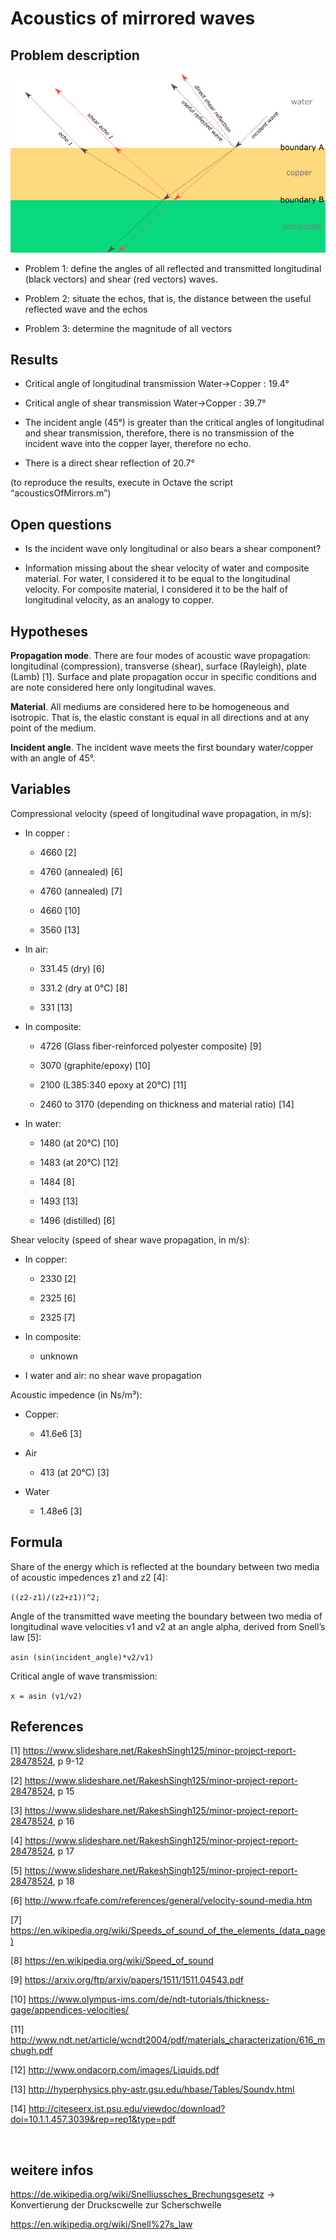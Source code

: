 Acoustics of mirrored waves
===========================

Problem description
-------------------

![./Problem_description.png](./Problem_description.png)

-   Problem 1: define the angles of all reflected and transmitted longitudinal
    (black vectors) and shear (red vectors) waves.

-   Problem 2: situate the echos, that is, the distance between the useful
    reflected wave and the echos

-   Problem 3: determine the magnitude of all vectors

Results
-------

-   Critical angle of longitudinal transmission Water-\>Copper : 19.4°

-   Critical angle of shear transmission Water-\>Copper : 39.7°

-   The incident angle (45°) is greater than the critical angles of longitudinal
    and shear transmission, therefore, there is no transmission of the incident
    wave into the copper layer, therefore no echo.

-   There is a direct shear reflection of 20.7°

(to reproduce the results, execute in Octave the script “acousticsOfMirrors.m”)

Open questions
--------------

-   Is the incident wave only longitudinal or also bears a shear component?

-   Information missing about the shear velocity of water and composite
    material. For water, I considered it to be equal to the longitudinal
    velocity. For composite material, I considered it to be the half of
    longitudinal velocity, as an analogy to copper.

Hypotheses
----------

**Propagation mode**. There are four modes of acoustic wave propagation:
longitudinal (compression), transverse (shear), surface (Rayleigh), plate (Lamb)
[1]. Surface and plate propagation occur in specific conditions and are note
considered here only longitudinal waves.

**Material**. All mediums are considered here to be homogeneous and isotropic.
That is, the elastic constant is equal in all directions and at any point of the
medium.

**Incident angle**. The incident wave meets the first boundary water/copper with
an angle of 45°.

Variables
---------

Compressional velocity (speed of longitudinal wave propagation, in m/s):

-   In copper :

    -   4660 [2]

    -   4760 (annealed) [6]

    -   4760 (annealed) [7]

    -   4660 [10]

    -   3560 [13]

-   In air:

    -   331.45 (dry) [6]

    -   331.2 (dry at 0°C) [8]

    -   331 [13]

-   In composite:

    -   4726 (Glass fiber-reinforced polyester composite) [9]

    -   3070 (graphite/epoxy) [10]

    -   2100 (L385:340 epoxy at 20°C) [11]

    -   2460 to 3170 (depending on thickness and material ratio) [14]

-   In water:

    -   1480 (at 20°C) [10]

    -   1483 (at 20°C) [12]

    -   1484 [8]

    -   1493 [13]

    -   1496 (distilled) [6]

Shear velocity (speed of shear wave propagation, in m/s):

-   In copper:

    -   2330 [2]

    -   2325 [6]

    -   2325 [7]

-   In composite:

    -   unknown

-   I water and air: no shear wave propagation

Acoustic impedence (in Ns/m³):

-   Copper:

    -   41.6e6 [3]

-   Air

    -   413 (at 20°C) [3]

-   Water

    -   1.48e6 [3]

Formula
-------

Share of the energy which is reflected at the boundary between two media of
acoustic impedences z1 and z2 [4]:

`((z2-z1)/(z2+z1))^2;`

Angle of the transmitted wave meeting the boundary between two media of
longitudinal wave velocities v1 and v2 at an angle alpha, derived from Snell’s
law [5]:

`asin (sin(incident_angle)*v2/v1)`

Critical angle of wave transmission:

`x = asin (v1/v2)`

References
----------

[1] https://www.slideshare.net/RakeshSingh125/minor-project-report-28478524, p
9-12

[2] https://www.slideshare.net/RakeshSingh125/minor-project-report-28478524, p
15

[3] https://www.slideshare.net/RakeshSingh125/minor-project-report-28478524, p
16

[4] https://www.slideshare.net/RakeshSingh125/minor-project-report-28478524, p
17

[5] https://www.slideshare.net/RakeshSingh125/minor-project-report-28478524, p
18

[6] http://www.rfcafe.com/references/general/velocity-sound-media.htm

[7] https://en.wikipedia.org/wiki/Speeds_of_sound_of_the_elements_(data_page)

[8] https://en.wikipedia.org/wiki/Speed_of_sound

[9] https://arxiv.org/ftp/arxiv/papers/1511/1511.04543.pdf

[10]
https://www.olympus-ims.com/de/ndt-tutorials/thickness-gage/appendices-velocities/

[11]
http://www.ndt.net/article/wcndt2004/pdf/materials_characterization/616_mchugh.pdf

[12] http://www.ondacorp.com/images/Liquids.pdf

[13] http://hyperphysics.phy-astr.gsu.edu/hbase/Tables/Soundv.html

[14]
http://citeseerx.ist.psu.edu/viewdoc/download?doi=10.1.1.457.3039&rep=rep1&type=pdf

 

weitere infos
-------------

https://de.wikipedia.org/wiki/Snelliussches_Brechungsgesetz -\> Konvertierung
der Druckscwelle zur Scherschwelle

https://en.wikipedia.org/wiki/Snell%27s_law
